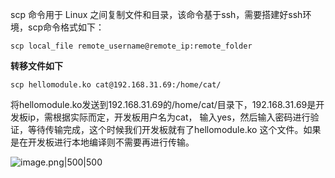 
scp 命令用于 Linux 之间复制文件和目录，该命令基于ssh，需要搭建好ssh环境，scp命令格式如下：
```shell
scp local_file remote_username@remote_ip:remote_folder
```

**转移文件如下**
```shell
scp hellomodule.ko cat@192.168.31.69:/home/cat/
```

将hellomodule.ko发送到192.168.31.69的/home/cat/目录下，192.168.31.69是开发板ip，需根据实际而定，开发板用户名为cat， 输入yes，然后输入密码进行验证，等待传输完成，这个时候我们开发板就有了hellomodule.ko 这个文件。如果是在开发板进行本地编译则不需要再进行传输。

![image.png|500|500](https://my-obsidian-image.oss-cn-guangzhou.aliyuncs.com/2025/05/d057f8c9aa9fd6148a847b7335de0450.png)
